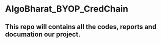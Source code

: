 # AlgoBharat_BYOP_CredChain

## This repo will contains all the codes, reports and documation our project.
